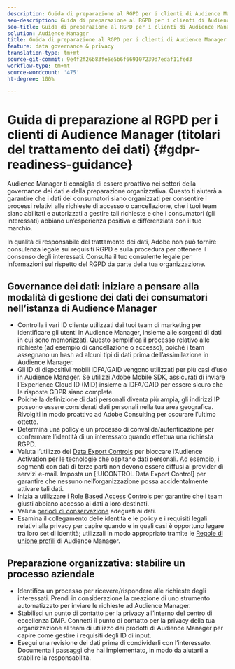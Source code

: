 ```yaml
---
description: Guida di preparazione al RGPD per i clienti di Audience Manager
seo-description: Guida di preparazione al RGPD per i clienti di Audience Manager
seo-title: Guida di preparazione al RGPD per i clienti di Audience Manager
solution: Audience Manager
title: Guida di preparazione al RGPD per i clienti di Audience Manager
feature: data governance & privacy
translation-type: tm+mt
source-git-commit: 9e4f2f26b83fe6e5b6f669107239d7edaf11fed3
workflow-type: tm+mt
source-wordcount: '475'
ht-degree: 100%

---
```



# Guida di preparazione al RGPD per i clienti di Audience Manager (titolari del trattamento dei dati) {#gdpr-readiness-guidance}

Audience Manager ti consiglia di essere proattivo nei settori della governance dei dati e della preparazione organizzativa. Questo ti aiuterà a garantire che i dati dei consumatori siano organizzati per consentire i processi relativi alle richieste di accesso o cancellazione, che i tuoi team siano abilitati e autorizzati a gestire tali richieste e che i consumatori (gli interessati) abbiano un’esperienza positiva e differenziata con il tuo marchio.

In qualità di responsabile del trattamento dei dati, Adobe non può fornire consulenza legale sui requisiti RGPD e sulla procedura per ottenere il consenso degli interessati. Consulta il tuo consulente legale per informazioni sul rispetto del RGPD da parte della tua organizzazione.

## Governance dei dati: iniziare a pensare alla modalità di gestione dei dati dei consumatori nell’istanza di Audience Manager

* Controlla i vari ID cliente utilizzati dai tuoi team di marketing per identificare gli utenti in Audience Manager, insieme alle sorgenti di dati in cui sono memorizzati. Questo semplifica il processo relativo alle richieste (ad esempio di cancellazione o accesso), poiché i team assegnano un hash ad alcuni tipi di dati prima dell’assimilazione in Audience Manager.
* Gli ID di dispositivi mobili IDFA/GAID vengono utilizzati per più casi d’uso in Audience Manager. Se utilizzi Adobe Mobile SDK, assicurati di inviare l’Experience Cloud ID (MID) insieme a IDFA/GAID per essere sicuro che le risposte GDPR siano complete.
* Poiché la definizione di dati personali diventa più ampia, gli indirizzi IP possono essere considerati dati personali nella tua area geografica. Rivolgiti in modo proattivo ad Adobe Consulting per oscurare l’ultimo ottetto.
* Determina una policy e un processo di convalida/autenticazione per confermare l’identità di un interessato quando effettua una richiesta RGPD.
* Valuta l’utilizzo dei [Data Export Controls](../../features/data-export-controls.md) per bloccare l’Audience Activation per le tecnologie che ospitano dati personali. Ad esempio, i segmenti con dati di terze parti non devono essere diffusi ai provider di servizi e-mail. Imposta un [!UICONTROL Data Export Control] per garantire che nessuno nell’organizzazione possa accidentalmente attivare tali dati.
* Inizia a utilizzare i [Role Based Access Controls](../../features/administration/administration-overview.md) per garantire che i team giusti abbiano accesso ai dati a loro destinati.
* Valuta [periodi di conservazione](../../faq/faq-privacy.md#data-retention-faq) adeguati ai dati.
* Esamina il collegamento delle identità e le policy e i requisiti legali relativi alla privacy per capire quando e in quali casi è opportuno legare tra loro set di identità; utilizzali in modo appropriato tramite le [Regole di unione profili](../../features/profile-merge-rules/merge-rules-overview.md) di Audience Manager.

## Preparazione organizzativa: stabilire un processo aziendale

* Identifica un processo per ricevere/rispondere alle richieste degli interessati. Prendi in considerazione la creazione di uno strumento automatizzato per inviare le richieste ad Audience Manager.
* Stabilisci un punto di contatto per la privacy all’interno del centro di eccellenza DMP. Connetti il punto di contatto per la privacy della tua organizzazione al team di utilizzo dei prodotti di Audience Manager per capire come gestire i requisiti degli ID di input.
* Esegui una revisione dei dati prima di condividerli con l’interessato. Documenta i passaggi che hai implementato, in modo da aiutarti a stabilire la responsabilità.
